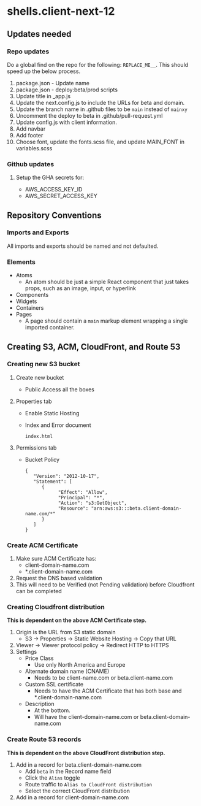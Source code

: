 # shells.client-next-12

## Updates needed

### Repo updates

Do a global find on the repo for the following: `REPLACE_ME__`. This should speed up the below process.

1. package.json - Update name
1. package.json - deploy:beta/prod scripts
1. Update title in \_app.js
1. Update the next.config.js to include the URLs for beta and domain.
1. Update the branch name in .github files to be `main` instead of `mainxy`
1. Uncomment the deploy to beta in .github/pull-request.yml
1. Update config.js with client information.
1. Add navbar
1. Add footer
1. Choose font, update the fonts.scss file, and update MAIN_FONT in variables.scss

### Github updates

1. Setup the GHA secrets for:

   - AWS_ACCESS_KEY_ID
   - AWS_SECRET_ACCESS_KEY

## Repository Conventions

### Imports and Exports

All imports and exports should be named and not defaulted.

### Elements

- Atoms
  - An atom should be just a simple React component that just takes props, such as an image, input, or hyperlink
- Components
- Widgets
- Containers
- Pages
  - A page should contain a `main` markup element wrapping a single imported container.

## Creating S3, ACM, CloudFront, and Route 53

### Creating new S3 bucket

1. Create new bucket

   - Public Access all the boxes

1. Properties tab

   - Enable Static Hosting
   - Index and Error document

     ```
     index.html
     ```

1. Permissions tab

   - Bucket Policy

     ```
     {
        "Version": "2012-10-17",
        "Statement": [
           {
                 "Effect": "Allow",
                 "Principal": "*",
                 "Action": "s3:GetObject",
                 "Resource": "arn:aws:s3:::beta.client-domain-name.com/*"
           }
        ]
     }
     ```

### Create ACM Certificate

1. Make sure ACM Certificate has:
   - client-domain-name.com
   - \*.client-domain-name.com
1. Request the DNS based validation
1. This will need to be Verified (not Pending validation) before Cloudfront can be completed

### Creating Cloudfront distribution

**This is dependent on the above ACM Certificate step.**

1. Origin is the URL from S3 static domain
   - S3 -> Properties -> Static Website Hosting -> Copy that URL
1. Viewer -> Viewer protocol policy -> Redirect HTTP to HTTPS
1. Settings
   - Price Class
     - Use only North America and Europe
   - Alternate domain name (CNAME)
     - Needs to be client-name.com or beta.client-name.com
   - Custom SSL certificate
     - Needs to have the ACM Certificate that has both base and \*.client-domain-name.com
   - Description
     - At the bottom.
     - Will have the client-domain-name.com or beta.client-domain-name.com

### Create Route 53 records

**This is dependent on the above CloudFront distribution step.**

1. Add in a record for beta.client-domain-name.com
   - Add `beta` in the Record name field
   - Click the `Alias` toggle
   - Route traffic to `Alias to CloudFront distribution`
   - Select the correct CloudFront distribution
1. Add in a record for client-domain-name.com
